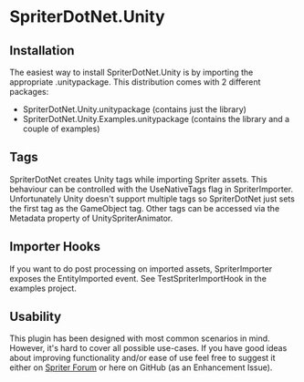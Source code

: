 # SpriterDotNet.Unity

## Installation
The easiest way to install SpriterDotNet.Unity is by importing the appropriate .unitypackage.
This distribution comes with 2 different packages:
* SpriterDotNet.Unity.unitypackage (contains just the library)
* SpriterDotNet.Unity.Examples.unitypackage (contains the library and a couple of examples)

## Tags
SpriterDotNet creates Unity tags while importing Spriter assets. This behaviour can be controlled with the UseNativeTags 
flag in SpriterImporter. Unfortunately Unity doesn't support multiple tags so SpriterDotNet just sets the first tag as the
GameObject tag. Other tags can be accessed via the Metadata property of UnitySpriterAnimator.

## Importer Hooks
If you want to do post processing on imported assets, SpriterImporter exposes the EntityImported event. See
TestSpriterImportHook in the examples project.

## Usability
This plugin has been designed with most common scenarios in mind. However, it's hard to cover all possible use-cases. 
If you have good ideas about improving functionality and/or ease of use feel free to suggest it either on [Spriter Forum](http://brashmonkey.com/forum/index.php?/topic/4166-spriterdotnet-an-implementation-for-all-c-frameworks/)
or here on GitHub (as an Enhancement Issue).
